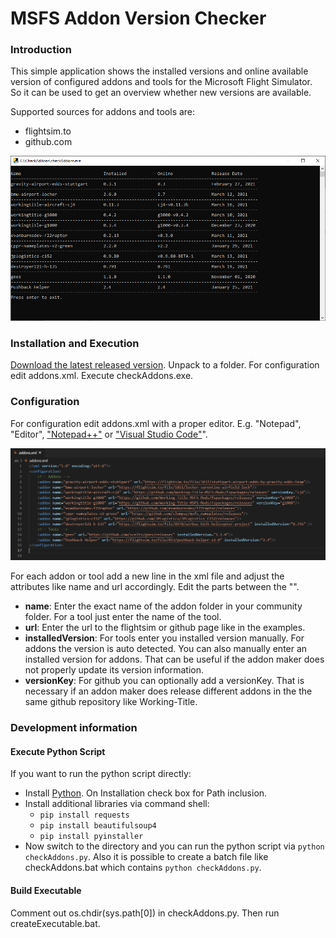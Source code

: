# MSFS Addon Version Checker

### Introduction
This simple application shows the installed versions and online available version of configured addons and tools for the Microsoft Flight Simulator. So it can be used to get an overview whether new versions are available.

Supported sources for addons and tools are:
* flightsim.to
* github.com

![Picture Application](pics/application.png)

### Installation and Execution
[Download the latest released version](https://github.com/Koseng/MSFSAddonVersionChecker/releases/latest). Unpack to a folder. For configuration edit addons.xml. Execute checkAddons.exe.

### Configuration
For configuration edit addons.xml with a proper editor. E.g. "Notepad", "Editor", ["Notepad++"](https://notepad-plus-plus.org/downloads/) or ["Visual Studio Code"](https://code.visualstudio.com/)". 

![Picture configuration](pics/configuration.PNG)

For each addon or tool add a new line in the xml file and adjust the attributes like name and url accordingly. Edit the parts between the "".

* **name**: Enter the exact name of the addon folder in your community folder. For a tool just enter the name of the tool.
* **url**: Enter the url to the flightsim or github page like in the examples.
* **installedVersion**: For tools enter you installed version manually. For addons the version is auto detected. You can also manually enter an installed version for addons. That can be useful if the addon maker does not properly update its version information.
* **versionKey**: For github you can optionally add a versionKey. That is necessary if an addon maker does release different addons in the the same github repository like Working-Title.

### Development information
#### Execute Python Script
If you want to run the python script directly:
* Install [Python](https://www.python.org/downloads/). On Installation check box for Path inclusion.
* Install additional libraries via command shell:
    * `pip install requests`
    * `pip install beautifulsoup4`
    * `pip install pyinstaller`
* Now switch to the directory and you can run the python script via `python checkAddons.py`. Also it is possible to create a batch file like checkAddons.bat which contains `python checkAddons.py`.

#### Build Executable
Comment out os.chdir(sys.path[0]) in checkAddons.py. Then run createExecutable.bat.


